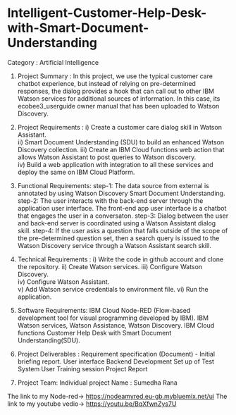 # Intelligent-Customer-Help-Desk-with-Smart-Document-Understanding
Category : Artificial Intelligence 
1. Project Summary : 
  In this project, we use the typical customer care chatbot experience, but instead of relying on pre-determined responses,     the dialog provides a hook that can call out to other IBM Watson services for additional sources of information. In this       case, its ecobee3_userguide owner manual that has been uploaded to Watson Discovery. 
  
2. Project Requirements :
  i) Create a customer care dialog skill in Watson Assistant.  
  ii) Smart Document Understanding (SDU) to build an enhanced Watson Discovery collection. 
  iii) Create an IBM Cloud functions web action that allows Watson Assistant to post queries to Watson discovery.  
  iv) Build a web application with integration to all these services and deploy the same on IBM Cloud Platform.  
  
3. Functional Requirements: 
  step-1: The data source from external is annotated by using Watson Discovery Smart Document Understanding. 
  step-2: The user interacts with the back-end server through the application user interface. The front-end app user interface           is a chatbot that engages the user in a conversaton. 
  step-3: Dialog between the user and back-end server is coordinated using a Watson Assistant dialog skill. 
  step-4: If the user asks a question that falls outside of the scope of the pre-determined question set, then a search query           is issued to the Watson Discovery service through a Watson Assistant search skill.
  
4. Technical Requirements : 
  i) Write the code in github account and clone the repository. 
  ii) Create Watson services. 
  iii) Configure Watson Discovery.  
  iv) Configure Watson Assistant.  
  v) Add Watson service credentials to environment file. 
  vi) Run the application. 
  
5. Software Requirements: 
  IBM Cloud  Node-RED (Flow-based development tool for visual programming developed by IBM). 
  IBM Watson services, Watson Assistance, Watson Discovery. 
  IBM Cloud functions  Customer Help Desk with Smart Document Understanding(SDU). 
  
6. Project Deliverables :
  Requirement specification (Document) - Initial briefing report. 
  User interface  Backend Development  Set up of Test System  User Training session  Project Report  
  
7. Project Team: Individual project 
      Name : Sumedha Rana  
      
The link to my Node-red-> https://nodeamyred.eu-gb.mybluemix.net/ui
The link to my youtube vedio-> https://youtu.be/BqXfwnZys7U
